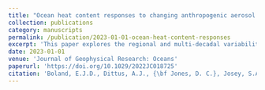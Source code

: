 ```yaml
---
title: "Ocean heat content responses to changing anthropogenic aerosol forcing strength: Regional and multi-decadal variability"
collection: publications
category: manuscripts
permalink: /publication/2023-01-01-ocean-heat-content-responses
excerpt: 'This paper explores the regional and multi-decadal variability in ocean heat content responses to changing anthropogenic aerosol forcing strength.'
date: 2023-01-01
venue: 'Journal of Geophysical Research: Oceans'
paperurl: 'https://doi.org/10.1029/2022JC018725'
citation: 'Boland, E.J.D., Dittus, A.J., {\bf Jones, D. C.}, Josey, S.A., and Sinha, B. (2023). "Ocean heat content responses to changing anthropogenic aerosol forcing strength: Regional and multi-decadal variability." <i>Journal of Geophysical Research: Oceans</i>, 128, e2022JC018725. \href{https://doi.org/10.1029/2022JC018725}{https://doi.org/10.1029/2022JC018725}'
---
```

